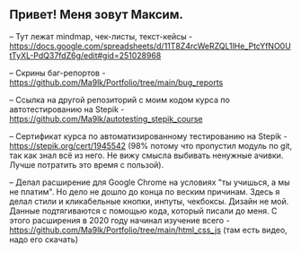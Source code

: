 ## Привет! Меня зовут Максим.

 – Тут лежат mindmap, чек-листы, текст-кейсы - https://docs.google.com/spreadsheets/d/11T8Z4rcWeRZQL1lHe_PtcYfNO0UtTyXL-PdQ37fdZ6g/edit#gid=251028968

 – Скрины баг-репортов - https://github.com/Ma9lk/Portfolio/tree/main/bug_reports

 – Cсылка на другой репозиторий с моим кодом курса по автотестированию на Stepik - https://github.com/Ma9lk/autotesting_stepik_course

 – Сертификат курса по автоматизированному тестированию на Stepik - https://stepik.org/cert/1945542 (98% потому что пропустил модуль по git, так как знал всё из него. Не вижу смысла выбивать ненужные ачивки. Лучше потратить это время с пользой).

 – Делал расширение для Google Chrome на условиях "ты учишься, а мы не платим". Но дело не дошло до конца по веским причинам. Здесь я делал стили и кликабельные кнопки, инпуты, чекбоксы. Дизайн не мой. Данные подтягиваются с помощью кода, который писали до меня. С этого расширения в 2020 году начинал изучение всего - https://github.com/Ma9lk/Portfolio/tree/main/html_css_js (там есть видео, надо его скачать)

